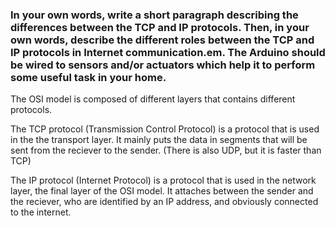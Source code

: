 ### In your own words, write a short paragraph describing the differences between the TCP and IP protocols. Then, in your own words, describe the different roles between the TCP and IP protocols in Internet communication.em. The Arduino should be wired to sensors and/or actuators which help it to perform some useful task in your home. 


The OSI model is composed of different layers that contains different protocols.


The TCP protocol (Transmission Control Protocol) is a protocol that is used in the the transport layer. It mainly puts the data in segments that will be sent from the reciever to the sender. (There is also UDP, but it is faster than TCP)


The IP protocol (Internet Protocol) is a protocol that is used in the network layer, the final layer of the OSI model. It attaches between the sender and the reciever, who are identified by an IP address, and obviously connected to the internet.
